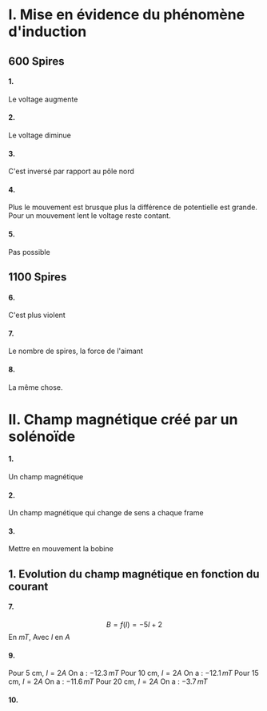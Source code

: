 # I. Mise en évidence du phénomène d'induction
## 600 Spires
#### 1.
Le voltage augmente

#### 2.
Le voltage diminue

#### 3.
C'est inversé par rapport au pôle nord

#### 4.
Plus le mouvement est brusque plus la différence de potentielle est grande. 
Pour un mouvement lent le voltage reste contant. 

#### 5.
Pas possible

## 1100 Spires
#### 6.
C'est plus violent

#### 7.
Le nombre de spires, la force de l'aimant

#### 8.
La même chose. 

# II. Champ magnétique créé par un solénoïde
#### 1. 
Un champ magnétique

#### 2.
Un champ magnétique qui change de sens a chaque frame

#### 3.
Mettre en mouvement la bobine

## 1. Evolution du champ magnétique en fonction du courant
#### 7.
$$B = f(I) = -5I + 2$$
En $mT$, 
Avec $I$ en $A$

#### 9.
Pour $5$ cm, $I = 2A$ On a : $-12.3 \, mT$ 
Pour $10$ cm, $I = 2A$ On a : $-12.1 \, mT$ 
Pour $15$ cm, $I = 2A$ On a : $-11.6 \, mT$ 
Pour $20$ cm, $I = 2A$ On a : $-3.7 \, mT$ 

#### 10.
